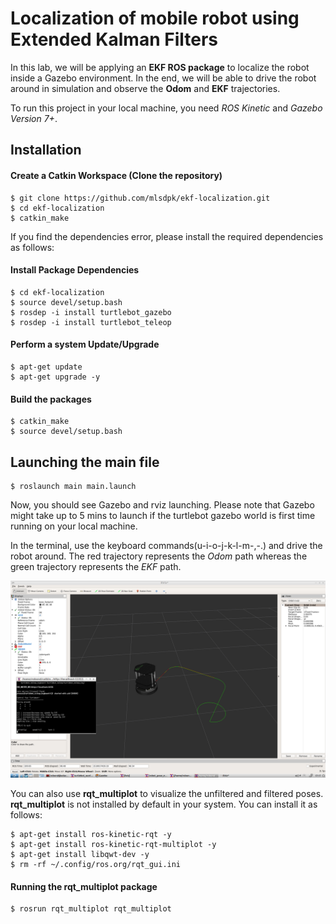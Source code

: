 [//]: # (Image References)
[image_0]: img/Outcome.png

# Localization of mobile robot using Extended Kalman Filters

In this lab, we will be applying an **EKF ROS package** to localize the robot inside a Gazebo environment. In the end, we will be able to drive the robot around in simulation and observe the **Odom** and **EKF** trajectories.

To run this project in your local machine, you need *ROS Kinetic* and *Gazebo Version 7+*.

## Installation

#### Create a Catkin Workspace (Clone the repository)

```
$ git clone https://github.com/mlsdpk/ekf-localization.git
$ cd ekf-localization
$ catkin_make
```

If you find the dependencies error, please install the required dependencies as follows:

#### Install Package Dependencies

```
$ cd ekf-localization
$ source devel/setup.bash
$ rosdep -i install turtlebot_gazebo
$ rosdep -i install turtlebot_teleop
```

#### Perform a system Update/Upgrade

```
$ apt-get update
$ apt-get upgrade -y
```

#### Build the packages

```
$ catkin_make
$ source devel/setup.bash
```

## Launching the main file

```
$ roslaunch main main.launch
```

Now, you should see Gazebo and rviz launching. Please note that Gazebo might take up to 5 mins to launch if the turtlebot gazebo world is first time running on your local machine.

In the terminal, use the keyboard commands(u-i-o-j-k-l-m-,-.) and drive the robot around. The red trajectory represents the *Odom* path whereas the green trajectory represents the *EKF* path.

![alt text][image_0]

You can also use **rqt_multiplot** to visualize the unfiltered and filtered poses. **rqt_multiplot** is not installed by default in your system. You can install it as follows:

```
$ apt-get install ros-kinetic-rqt -y
$ apt-get install ros-kinetic-rqt-multiplot -y
$ apt-get install libqwt-dev -y
$ rm -rf ~/.config/ros.org/rqt_gui.ini
```

#### Running the rqt_multiplot package

```
$ rosrun rqt_multiplot rqt_multiplot
```
